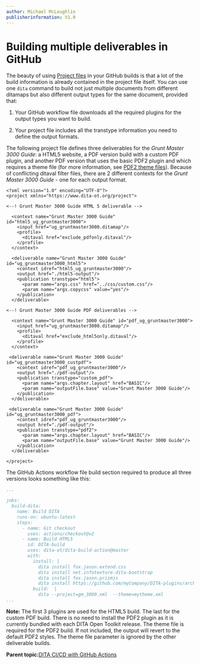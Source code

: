 ```yaml
---
author: Michael McLoughlin
publisherinformation: V1.0
---
```


# Building multiple deliverables in GitHub

The beauty of using [Project files](automating-builds.md#project-files) in your GitHub builds is that a lot of the build information is already contained in the project file itself. You can use one `dita` command to build not just multiple documents from different ditamaps but also different output types for the same document, provided that:

1.  Your GitHub workflow file downloads all the required plugins for the output types you want to build.

2.  Your project file includes all the transtype information you need to define the output formats.


The following project file defines three deliverables for the *Grunt Master 3000 Guide*: a HTML5 website, a PDF version build with a custom PDF plugin, and another PDF version that uses the basic PDF2 plugin and which requires a theme file \(for more information, see [PDF2 theme files](pdf2_themes.md)\). Because of conflicting ditaval filter files, there are 2 different contexts for the *Grunt Master 3000 Guide* - one for each output format.

```language-xml
<?xml version="1.0" encoding="UTF-8"?>
<project xmlns="https://www.dita-ot.org/project">

<--! Grunt Master 3000 Guide HTML 5 deliverable -->

  <context name="Grunt Master 3000 Guide" id="html5_ug_gruntmaster3000">
    <input href="ug_gruntmaster3000.ditamap"/>
    <profile>
      <ditaval href="exclude_pdfonly.ditaval"/>
    </profile>
  </context>
  
  <deliverable name="Grunt Master 3000 Guide" id="ug_gruntmaster3000_html5">
    <context idref="html5_ug_gruntmaster3000"/>
    <output href="./html5-output"/>
    <publication transtype="html5">
      <param name="args.css" href="../css/custom.css"/>
      <param name="args.copycss" value="yes"/>
    </publication>
  </deliverable>

<--! Grunt Master 3000 Guide PDF deliverables -->

  <context name="Grunt Master 3000 Guide" id="pdf_ug_gruntmaster3000">
    <input href="ug_gruntmaster3000.ditamap"/>
    <profile>
      <ditaval href="exclude_html5only.ditaval"/>
    </profile>
  </context>

 <deliverable name="Grunt Master 3000 Guide" id="ug_gruntmaster3000_custpdf">
    <context idref="pdf_ug_gruntmaster3000"/>
    <output href="./pdf-output"/>
    <publication transtype="custom_pdf">
      <param name="args.chapter.layout" href="BASIC"/>
      <param name="outputFile.base" value="Grunt Master 3000 Guide"/>
    </publication>
  </deliverable>

 <deliverable name="Grunt Master 3000 Guide" id="ug_gruntmaster3000_pdf">
    <context idref="pdf_ug_gruntmaster3000"/>
    <output href="./pdf-output"/>
    <publication transtype="pdf2">
      <param name="args.chapter.layout" href="BASIC"/>
      <param name="outputFile.base" value="Grunt Master 3000 Guide"/>
    </publication>
  </deliverable>
  
</project>
```

The GitHub Actions workflow file build section required to produce all three versions looks something like this:

```yaml
...

jobs:
  build-dita:
    name: Build DITA
    runs-on: ubuntu-latest
    steps:
      - name: Git checkout
        uses: actions/checkout@v2
      - name: Build HTML5
        id: DITA-build
        uses: dita-ot/dita-build-action@master
        with:
          install: |
            dita install fox.jason.extend.css
            dita install net.infotexture.dita-bootstrap
            dita install fox.jason.prismjs
            dita install https://github.com/myCompany/DITA-plugins/archive/custom_pdf.zip
          build:  |
            dita --project=gm_3000.xml  --theme=mytheme.xml
...
```

**Note:** The first 3 plugins are used for the HTML5 build. The last for the custom PDF build. There is no need to install the PDF2 plugin as it is currently bundled with each DITA Open Toolkit release. The theme file is required for the PDF2 build. If not included, the output will revert to the default PDF2 styles. The theme file parameter is ignored by the other deliverable builds.

**Parent topic:**[DITA CI/CD with GitHub Actions](GA-build.md)

